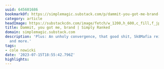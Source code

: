 ```yaml
---
uuid: 645601686
bookmarkOf: https://simplemagic.substack.com/p/dammit-you-got-me-brand-simply-ranked?utm_source=post-email-title&publication_id=246638&post_id=134126837&isFreemail=true&utm_medium=email
category: article
headImage: https://substackcdn.com/image/fetch/w_1200,h_600,c_fill,f_jpg,q_auto:good,fl_progressive:steep,g_auto/https%3A%2F%2Fsubstack-post-media.s3.amazonaws.com%2Fpublic%2Fimages%2Fd585ed4c-e2df-4a6f-9cab-dbe2f91e7f38_1200x800.jpeg
title: Dammit, you got me, brand | Simply Ranked
domain: simplemagic.substack.com
description: 'Plus: An unholy convergence, that good shit, Sk8Mafia reigns supreme,
  and more.'
tags:
- cole nowicki
date: '2023-07-15T18:55:42.796Z'
highlights:
---
```



